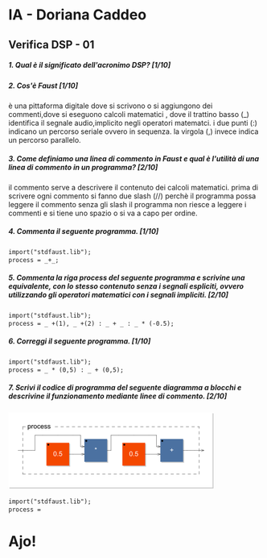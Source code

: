 # IA - Doriana Caddeo

## Verifica DSP - 01

##### 1. Qual è il significato dell'acronimo _DSP_? [1/10]


##### 2. Cos'è _Faust_ [1/10]

è una pittaforma digitale dove si scrivono o si aggiungono dei commenti,dove si eseguono calcoli matematici , dove il trattino basso (_) identifica il segnale audio,implicito negli operatori matematci. i due punti (:) indicano un percorso seriale ovvero in sequenza. la virgola (,) invece indica un percorso parallelo.

##### 3. Come definiamo una linea di commento in _Faust_ e qual è l'utilità di una linea di commento in un programma? [2/10]

il commento serve a descrivere il contenuto dei calcoli matematici. prima di scrivere ogni commento si fanno due slash (//) perchè il programma possa leggere il commento senza gli slash il programma non riesce a leggere i commenti e si tiene uno spazio o si va a capo per ordine.

##### 4. Commenta il seguente programma. [1/10]

```
import("stdfaust.lib");
process = _+_;
```

##### 5. Commenta la riga _process_ del seguente programma e scrivine una equivalente, con lo stesso contenuto senza i segnali espliciti, ovvero utilizzando gli operatori matematici con i segnali impliciti. [2/10]

```
import("stdfaust.lib");
process = _ +(1), _ +(2) : _ + _ : _ * (-0.5);
```

##### 6. Correggi il seguente programma. [1/10]

```
import("stdfaust.lib");
process = _ * (0,5) : _ + (0,5);
```

##### 7. Scrivi il codice di programma del seguente diagramma a blocchi e descrivine il funzionamento mediante linee di commento. [2/10]

![due operatori in serie](https://github.com/LSSN/2019-05-24-1A-VERIFICA/blob/master/process.png)

```
import("stdfaust.lib");
process =
```


# Ajo!
